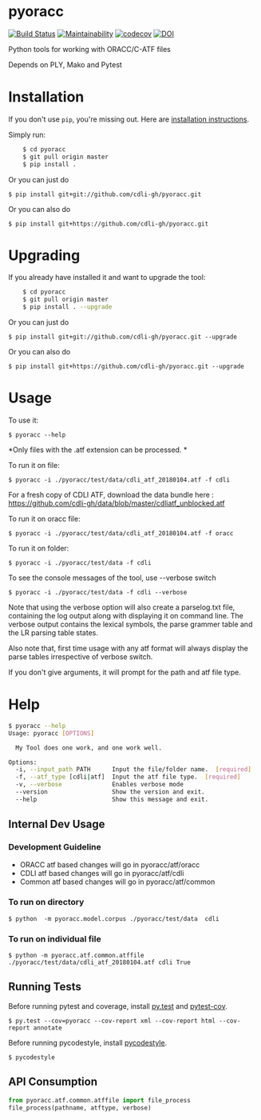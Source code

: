 pyoracc
=======

[![Build Status](https://travis-ci.org/oracc/pyoracc.svg?branch=master)](https://travis-ci.org/oracc/pyoracc) 
[![Maintainability](https://api.codeclimate.com/v1/badges/7244ac087b45146c5e3e/maintainability)](https://codeclimate.com/github/cdli-gh/pyoracc/maintainability)
[![codecov](https://codecov.io/gh/oracc/pyoracc/branch/master/graph/badge.svg)](https://codecov.io/gh/oracc/pyoracc)
[![DOI](https://zenodo.org/badge/19694984.svg)](https://zenodo.org/badge/latestdoi/19694984)

Python tools for working with ORACC/C-ATF files

Depends on PLY, Mako and Pytest

# Installation

If you don't use `pip`, you're missing out.
Here are [installation instructions](https://pip.pypa.io/en/stable/installing/).

Simply run:

```bash
    $ cd pyoracc
    $ git pull origin master
    $ pip install .
```

Or you can just do

    $ pip install git+git://github.com/cdli-gh/pyoracc.git 

Or you can also do

    $ pip install git+https://github.com/cdli-gh/pyoracc.git 


# Upgrading

If you already have installed it and want to upgrade the tool:

```bash
    $ cd pyoracc
    $ git pull origin master
    $ pip install . --upgrade
```

Or you can just do

    $ pip install git+git://github.com/cdli-gh/pyoracc.git --upgrade

Or you can also do

    $ pip install git+https://github.com/cdli-gh/pyoracc.git --upgrade


# Usage

To use it:

    $ pyoracc --help

*Only files with the .atf extension can be processed.  *
 
To run it on file:

    $ pyoracc -i ./pyoracc/test/data/cdli_atf_20180104.atf -f cdli

For a fresh copy of CDLI ATF, download the data bundle here : https://github.com/cdli-gh/data/blob/master/cdliatf_unblocked.atf

To run it on oracc file:

    $ pyoracc -i ./pyoracc/test/data/cdli_atf_20180104.atf -f oracc

To run it on folder:

    $ pyoracc -i ./pyoracc/test/data -f cdli

To see the console messages of the tool, use --verbose switch

    $ pyoracc -i ./pyoracc/test/data -f cdli --verbose
    
Note that using the verbose option will also create a parselog.txt file, 
containing the log output along with displaying it on command line. 
The verbose output contains the lexical symbols, the parse grammer table
and the LR parsing table states.

Also note that, first time usage with any atf format will always display 
the parse tables irrespective of verbose switch.

If you don't give arguments, it will prompt for the path and atf file type.  

# Help

```bash
$ pyoracc --help
Usage: pyoracc [OPTIONS]

  My Tool does one work, and one work well.

Options:
  -i, --input_path PATH      Input the file/folder name.  [required]
  -f, --atf_type [cdli|atf]  Input the atf file type.  [required]
  -v, --verbose              Enables verbose mode
  --version                  Show the version and exit.
  --help                     Show this message and exit.

```

## Internal Dev Usage

### Development Guideline

* ORACC atf based changes will go in pyoracc/atf/oracc
* CDLI atf based changes will go in pyoracc/atf/cdli
* Common atf based changes will go in pyoracc/atf/common

### To run on directory

    $ python  -m pyoracc.model.corpus ./pyoracc/test/data  cdli

### To run on individual file

    $ python -m pyoracc.atf.common.atffile ./pyoracc/test/data/cdli_atf_20180104.atf cdli True

## Running Tests

Before running pytest and coverage, install [py.test](https://docs.pytest.org/en/latest/getting-started.html) and [pytest-cov](https://pypi.org/project/pytest-cov/).

    $ py.test --cov=pyoracc --cov-report xml --cov-report html --cov-report annotate

Before running pycodestyle, install [pycodestyle](https://pypi.org/project/pycodestyle/).

    $ pycodestyle

## API Consumption

```python
from pyoracc.atf.common.atffile import file_process
file_process(pathname, atftype, verbose)
```
